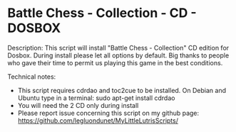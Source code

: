 # Battle Chess - Collection - CD - DOSBOX

Description:
This script will install "Battle Chess - Collection" CD edition for Dosbox. 
During install please let all options by default. 
Big thanks to people who gave their time to permit us playing this game in the best conditions.

Technical notes:
- This script requires cdrdao and toc2cue to be installed. 
On Debian and Ubuntu type in a terminal: 
sudo apt-get install cdrdao
- You will need the 2 CD only during install
- Please report issue concerning this script on my github page:
https://github.com/legluondunet/MyLittleLutrisScripts/
